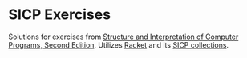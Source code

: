 # SICP Exercises

Solutions for exercises from
[Structure and Interpretation of Computer Programs, Second Edition](https://mitpress.mit.edu/9780262510875/structure-and-interpretation-of-computer-programs/).
Utilizes [Racket](https://racket-lang.org/) and its
[SICP collections](https://docs.racket-lang.org/sicp-manual/index.html).
